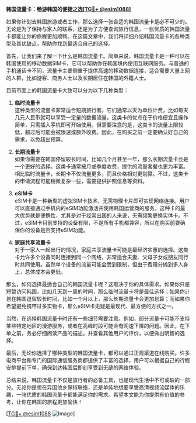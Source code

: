 **韩国流量卡：畅游韩国的便捷之选[[TG💪+ @esim1088](https://t.me/s/esim1088)]**

如果你计划去韩国旅游或者工作，那么选择一张合适的韩国流量卡是必不可少的。无论是为了保持与家人的联系，还是为了方便查询旅行信息，一张优质的韩国流量卡都能让你的旅程更加顺畅。在这篇文章中，我们将详细介绍韩国流量卡的各种类型及其优缺点，帮助你找到最适合自己的选择。

首先，让我们来了解一下什么是韩国流量卡。简单来说，韩国流量卡是一种可以在韩国使用的移动数据SIM卡，它可以帮助你在韩国境内使用互联网服务。与普通的手机通话卡不同，流量卡主要侧重于提供高速的移动数据连接，适合需要大量上网的人群，比如游客、商务人士以及长期居住在韩国的外籍人士。

目前市面上的韩国流量卡大致可以分为以下几种类型：

1. **临时流量卡**  
   这种类型的流量卡非常适合短期旅行者。它们通常以天为单位计费，比如每天几元人民币就可以享受一定量的数据流量。这类卡的优点在于价格便宜且操作简单，只需插入手机即可开始使用。但需要注意的是，这类卡的流量上限较低，超过后可能会被限速或额外收费。因此，在购买之前一定要确认好自己的需求，以免超出预算。

2. **长期流量卡**  
   如果你需要在韩国停留较长时间，比如几个月甚至一年，那么长期流量卡会是一个更好的选择。这类卡通常按月或季度收费，提供的流量套餐也更为丰富。相比临时流量卡，长期卡不仅流量更多，而且价格相对更划算。不过，这类卡的申请流程可能稍微复杂一些，需要提供护照信息等资料。

3. **eSIM卡**  
   eSIM卡是一种新型的虚拟SIM卡技术，无需物理卡片即可实现网络连接。用户可以直接通过手机内的eSIM功能激活并使用韩国运营商的服务。这种卡的最大优势就是便携性，尤其是对于经常出国的人来说，无需频繁更换实体卡。不过，eSIM卡目前支持的设备有限，不是所有手机都兼容，所以在购买前要确保你的设备是否支持eSIM功能。

4. **家庭共享流量卡**  
   对于一家人一起出行的情况，家庭共享流量卡可能是最经济实惠的选择。这类卡允许多个设备同时连接到同一个网络，非常适合夫妻、父母子女或朋友同行时共同使用。虽然单个设备的流量可能会受到限制，但由于费用分摊到多人身上，总体成本会更低。

那么，如何选择最适合自己的韩国流量卡呢？这取决于你的具体需求。如果你只是短暂访问韩国，比如几天到一周的时间，那么临时流量卡将是最佳选择；如果你计划在韩国逗留较长时间，比如一个月以上，那么长期流量卡会更加划算；而如果你希望避免携带过多实物卡，那么eSIM卡无疑是最现代、最方便的方式之一。

当然，在选择韩国流量卡时还有一些细节需要注意。例如，部分流量卡可能不支持某些特定地区的漫游服务，或者在高峰时段可能会有网速下降的问题。因此，在下单之前，务必仔细阅读产品的描述，并查看其他用户的评价，以便做出明智的选择。

最后，无论你选择了哪种类型的韩国流量卡，都可以通过正规渠道在线购买。许多电商平台和专门的国际通信服务商都提供了丰富的选择，用户可以根据自己的行程安排提前下单，确保到达韩国后即刻享受到无缝的网络体验。

总结来说，韩国流量卡不仅是旅行者的必备工具，也是现代生活中不可或缺的一部分。无论你是想在异国他乡保持联络，还是单纯地想要享受高清视频流媒体的乐趣，一张优质的韩国流量卡都能满足你的需求。希望本文能为你提供有价值的参考，让你在韩国的旅程更加愉快！  

[[TG💪+ @esim1088](https://t.me/s/esim1088) ![Image](https://i.postimg.cc/4NQfJmqS/Snipaste-2025-05-13-00-14-12.png)]